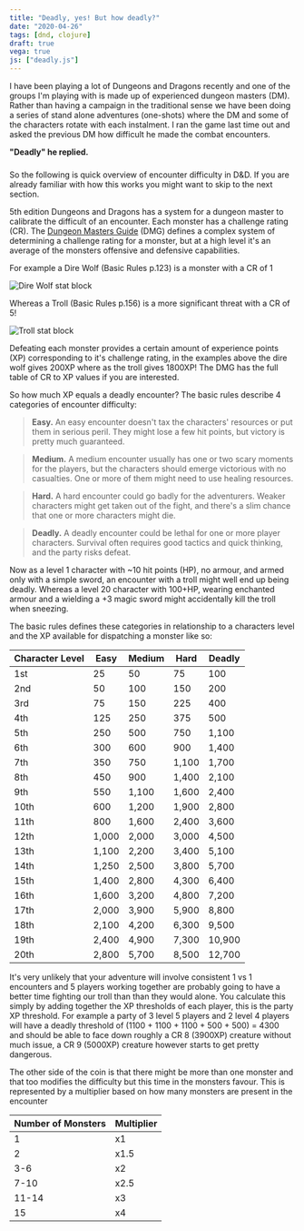 ```yaml
---
title: "Deadly, yes! But how deadly?"
date: "2020-04-26"
tags: [dnd, clojure]
draft: true
vega: true
js: ["deadly.js"]
---
```



I have been playing a lot of Dungeons and Dragons recently and one of the
groups I'm playing with is made up of experienced dungeon masters (DM). Rather
than having a campaign in the traditional sense we have been doing a series of
stand alone adventures (one-shots) where the DM and some of the characters
rotate with each instalment. I ran the game last time out and asked the
previous DM how difficult he made the combat encounters.

**"Deadly" he replied.**

### 
So the following is quick overview of encounter difficulty in D&D. If you are
already familiar with how this works you might want to skip to the next
section.

5th edition Dungeons and Dragons has a system for a dungeon master to
calibrate the difficult of an encounter. Each monster has a challenge
rating (CR). The [Dungeon Masters
Guide](https://dnd.wizards.com/products/tabletop-games/rpg-products/dungeon-masters-guide)
(DMG) defines a complex system of determining a challenge rating for a
monster, but at a high level it's an average of the monsters offensive and
defensive capabilities.

For example a Dire Wolf (Basic Rules p.123) is a monster with a CR of 1

![Dire Wolf stat block](/images/direwolf.png)

Whereas a Troll (Basic Rules p.156) is a more significant threat with a CR of
5!

![Troll stat block](/images/troll.png)

Defeating each monster provides a certain amount of experience points (XP)
corresponding to it's challenge rating, in the examples above the dire wolf
gives 200XP where as the troll gives 1800XP! The DMG has the full table of CR
to XP values if you are interested.

So how much XP equals a deadly encounter? The basic rules describe 4
categories of encounter difficulty:

> **Easy.** An easy encounter doesn't tax the characters' resources or put
> them in serious peril. They might lose a few hit points, but victory is
> pretty much guaranteed.

> **Medium.** A medium encounter usually has one or two scary moments for the
> players, but the characters should emerge victorious with no casualties. One
> or more of them might need to use healing resources.

> **Hard.** A hard encounter could go badly for the adventurers.  Weaker
> characters might get taken out of the fight, and there's a slim chance that
> one or more characters might die.

> **Deadly.** A deadly encounter could be lethal for one or more player
> characters. Survival often requires good tactics and quick thinking, and the
> party risks defeat.

Now as a level 1 character with ~10 hit points (HP), no armour, and armed only
with a simple sword, an encounter with a troll might well end up being deadly.
Whereas a level 20 character with 100+HP, wearing enchanted armour and a
wielding a +3 magic sword might accidentally kill the troll when sneezing.

The basic rules defines these categories in relationship to a characters level
and the XP available for dispatching a monster like so:

| Character Level | Easy | Medium | Hard  | Deadly   |
|-----------------|------|--------|-------|----------|
| 1st             | 25   | 50     | 75    | 100      |
| 2nd             | 50   | 100    | 150   | 200      |
| 3rd             | 75   | 150    | 225   | 400      |
| 4th             | 125  | 250    | 375   | 500      |
| 5th             | 250  | 500    | 750   | 1,100    |
| 6th             | 300  | 600    | 900   | 1,400    |
| 7th             | 350  | 750    | 1,100 | 1,700    |
| 8th             | 450  | 900    | 1,400 | 2,100    |
| 9th             | 550  | 1,100  | 1,600 | 2,400    |
| 10th            | 600  | 1,200  | 1,900 | 2,800    |
| 11th            | 800  | 1,600  | 2,400 | 3,600    |
| 12th            | 1,000| 2,000  | 3,000 | 4,500    |
| 13th            | 1,100| 2,200  | 3,400 | 5,100    |
| 14th            | 1,250| 2,500  | 3,800 | 5,700    |
| 15th            | 1,400| 2,800  | 4,300 | 6,400    |
| 16th            | 1,600| 3,200  | 4,800 | 7,200    |
| 17th            | 2,000| 3,900  | 5,900 | 8,800    |
| 18th            | 2,100| 4,200  | 6,300 | 9,500    |
| 19th            | 2,400| 4,900  | 7,300 | 10,900   |
| 20th            | 2,800| 5,700  | 8,500 | 12,700   |

It's very unlikely that your adventure will involve consistent 1 vs 1
encounters and 5 players working together are probably going to have a better
time fighting our troll than than they would alone. You calculate this simply
by adding together the XP thresholds of each player, this is the party XP
threshold. For example a party of 3 level 5 players and 2 level 4 players will
have a deadly threshold of (1100 + 1100 + 1100 + 500 + 500) = 4300 and should
be able to face down roughly a CR 8 (3900XP) creature without much issue, a
CR 9 (5000XP) creature however starts to get pretty dangerous. 

The other side of the coin is that there might be more than one monster and
that too modifies the difficulty but this time in the monsters favour. This is
represented by a multiplier based on how many monsters are present in the
encounter

Number of Monsters | Multiplier
------------------ | ----------
1                  | x1
2                  | x1.5
3-6                | x2
7-10               | x2.5
11-14              | x3
15                 | x4




<div class="graph" id="graph-1"></div>
